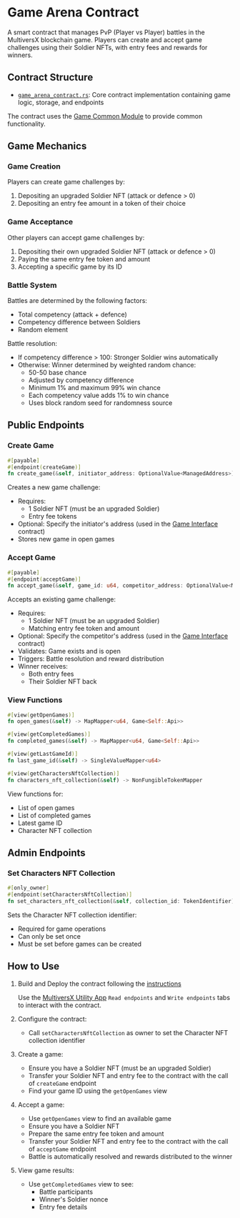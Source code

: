 # Game Arena Contract

A smart contract that manages PvP (Player vs Player) battles in the MultiversX blockchain game. Players can create and accept game challenges using their Soldier NFTs, with entry fees and rewards for winners.

## Contract Structure

- [`game_arena_contract.rs`](src/game_arena_contract.rs): Core contract implementation containing game logic, storage, and endpoints

The contract uses the [Game Common Module](../game-common-module/README.md) to provide common functionality.

## Game Mechanics

### Game Creation

Players can create game challenges by:

1. Depositing an upgraded Soldier NFT (attack or defence > 0)
2. Depositing an entry fee amount in a token of their choice

### Game Acceptance

Other players can accept game challenges by:

1. Depositing their own upgraded Soldier NFT (attack or defence > 0)
2. Paying the same entry fee token and amount
3. Accepting a specific game by its ID

### Battle System

Battles are determined by the following factors:

- Total competency (attack + defence)
- Competency difference between Soldiers
- Random element

Battle resolution:

- If competency difference > 100: Stronger Soldier wins automatically
- Otherwise: Winner determined by weighted random chance:
  - 50-50 base chance
  - Adjusted by competency difference
  - Minimum 1% and maximum 99% win chance
  - Each competency value adds 1% to win chance
  - Uses block random seed for randomness source

## Public Endpoints

### Create Game

```rust
#[payable]
#[endpoint(createGame)]
fn create_game(&self, initiator_address: OptionalValue<ManagedAddress>)
```

Creates a new game challenge:

- Requires:
  - 1 Soldier NFT (must be an upgraded Soldier)
  - Entry fee tokens
- Optional: Specify the initiator's address (used in the [Game Interface](../game-interface-contract/README.md) contract)
- Stores new game in open games

### Accept Game

```rust
#[payable]
#[endpoint(acceptGame)]
fn accept_game(&self, game_id: u64, competitor_address: OptionalValue<ManagedAddress>)
```

Accepts an existing game challenge:

- Requires:
  - 1 Soldier NFT (must be an upgraded Soldier)
  - Matching entry fee token and amount
- Optional: Specify the competitor's address (used in the [Game Interface](../game-interface-contract/README.md) contract)
- Validates: Game exists and is open
- Triggers: Battle resolution and reward distribution
- Winner receives:
  - Both entry fees
  - Their Soldier NFT back

### View Functions

```rust
#[view(getOpenGames)]
fn open_games(&self) -> MapMapper<u64, Game<Self::Api>>

#[view(getCompletedGames)]
fn completed_games(&self) -> MapMapper<u64, Game<Self::Api>>

#[view(getLastGameId)]
fn last_game_id(&self) -> SingleValueMapper<u64>

#[view(getCharactersNftCollection)]
fn characters_nft_collection(&self) -> NonFungibleTokenMapper
```

View functions for:

- List of open games
- List of completed games
- Latest game ID
- Character NFT collection

## Admin Endpoints

### Set Characters NFT Collection

```rust
#[only_owner]
#[endpoint(setCharactersNftCollection)]
fn set_characters_nft_collection(&self, collection_id: TokenIdentifier)
```

Sets the Character NFT collection identifier:

- Required for game operations
- Can only be set once
- Must be set before games can be created

## How to Use

1. Build and Deploy the contract following the [instructions](../README.md#building-the-contracts)

    Use the [MultiversX Utility App](https://utils.multiversx.com/) `Read endpoints` and `Write endpoints` tabs to interact with the contract.

2. Configure the contract:
   - Call `setCharactersNftCollection` as owner to set the Character NFT collection identifier

3. Create a game:
   - Ensure you have a Soldier NFT (must be an upgraded Soldier)
   - Transfer your Soldier NFT and entry fee to the contract with the call of `createGame` endpoint
   - Find your game ID using the `getOpenGames` view

4. Accept a game:
   - Use `getOpenGames` view to find an available game
   - Ensure you have a Soldier NFT
   - Prepare the same entry fee token and amount
   - Transfer your Soldier NFT and entry fee to the contract with the call of `acceptGame` endpoint
   - Battle is automatically resolved and rewards distributed to the winner

5. View game results:
   - Use `getCompletedGames` view to see:
     - Battle participants
     - Winner's Soldier nonce
     - Entry fee details
